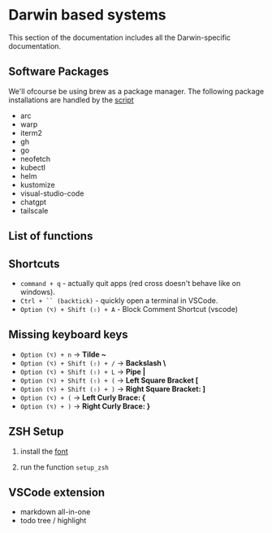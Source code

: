 # Darwin based systems

This section of the documentation includes all the Darwin-specific documentation.

## Software Packages

We'll ofcourse be using brew as a package manager. The following package installations are handled by the [script](install.sh)

- arc
- warp
- iterm2
- gh
- go
- neofetch
- kubectl
- helm
- kustomize
- visual-studio-code
- chatgpt
- tailscale

## List of functions

## Shortcuts

- `command + q` - actually quit apps (red cross doesn't behave like on windows).
- ` Ctrl + `` (backtick) ` -  quickly open a terminal in VSCode.
- `Option (⌥) + Shift (⇧) + A` - Block Comment Shortcut (vscode)

## Missing keyboard keys

- `Option (⌥) + n` → **Tilde ~**
- `Option (⌥) + Shift (⇧) + /` → **Backslash \\**
-	`Option (⌥) + Shift (⇧) + L` → **Pipe |**
-	`Option (⌥) + Shift (⇧) + (` → **Left Square Bracket [**
-	`Option (⌥) + Shift (⇧) + )` → **Right Square Bracket: ]**
-	`Option (⌥) + (` → **Left Curly Brace: {**
-	`Option (⌥) + )` → **Right Curly Brace: }**


## ZSH Setup

1. install the [font](https://github.com/romkatv/powerlevel10k?tab=readme-ov-file#manual-font-installation)

2. run the function `setup_zsh`

## VSCode extension

- markdown all-in-one
- todo tree / highlight
